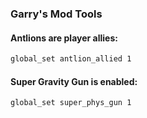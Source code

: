 ### Garry's Mod Tools

#### Antlions are player allies:
```bash
global_set antlion_allied 1
```

#### Super Gravity Gun is enabled:
```bash
global_set super_phys_gun 1
```
